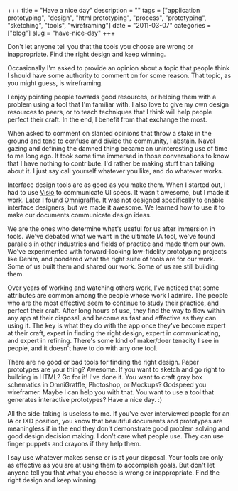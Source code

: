 +++
title = "Have a nice day"
description = ""
tags = ["application prototyping", "design", "html prototyping", "process", "prototyping", "sketching", "tools", "wireframing"]
date = "2011-03-07"
categories = ["blog"]
slug = "have-nice-day"
+++



<p><p class="dek">Don't let anyone tell you that the tools you choose are wrong or inappropriate. Find the right design and keep winning.</p></p>

<p>Occasionally I'm asked to provide an opinion about a topic that people think I should have some authority to comment on for some reason. That topic, as you might guess, is wireframing.</p>

<p>I enjoy pointing people towards good resources, or helping them with a problem using a tool that I'm familiar with. I also love to give my own design resources to peers, or to teach techniques that I think will help people perfect their craft. In the end, I benefit from that exchange the most.</p>

<p>When asked to comment on slanted opinions that throw a stake in the ground and tend to confuse and divide the community, I abstain. Navel gazing and defining the damned thing became an uninteresting use of time to me long ago. It took some time immersed in those conversations to know that I have nothing to contribute. I'd rather be making stuff than talking about it. I just say call yourself whatever you like, and do whatever works.</p>

<p>Interface design tools are as good as you make them. When I started out, I had to use <a href="http://www.google.com/search?q=michael+angeles+visio">Visio</a> to communicate UI specs. It wasn't awesome, but I made it work. Later I found <a href="http://www.google.com/search?q=michael+angeles+omnigraffle">Omnigraffle</a>. It was not designed specifically to enable interface designers, but we made it awesome. We learned how to use it to make our documents communicate design ideas.</p>

<p>We are the ones who determine what's useful for us after immersion in tools. We've debated what we want in the ultimate IA tool, we've found parallels in other industries and fields of practice and made them our own. We've experimented with forward-looking low-fidelity prototyping projects like Denim, and pondered what the right suite of tools are for our work. Some of us built them and shared our work. Some of us are still building them.</p>

<p>Over years of working and watching others work, I've noticed that some attributes are common among the people whose work I admire. The people who are the most effective seem to continue to study their practice, and perfect their craft. After long hours of use, they find the way to flow within any app at their disposal, and become as fast and effective as they can using it. The key is what they do with the app once they've become expert at their craft, expert in finding the right design, expert in communicating, and expert in refining. There's some kind of maker/doer tenacity I see in people, and it doesn't have to do with any one tool.</p>

<p>There are no good or bad tools for finding the right design. Paper prototypes are your thing? Awesome. If you want to sketch and go right to building in HTML? Go for it! I've done it. You want to craft gray box schematics in OmniGraffle, Photoshop, or Mockups? Godspeed you wireframer. Maybe I can help you with that. You want to use a tool that generates interactive prototypes? Have a nice day. :)</p>

<p>All the side-taking is useless to me. If you've ever interviewed people for an IA or IXD position, you know that beautiful documents and prototypes are meaningless if in the end they don't demonstrate good problem solving and good design decision making. I don't care what people use. They can use finger puppets and crayons if they help them.</p>

<p>I say use whatever makes sense or is at your disposal. Your tools are only as effective as you are at using them to accomplish goals. But don't let anyone tell you that what you choose is wrong or inappropriate. Find the right design and keep winning.</p>

    
  
